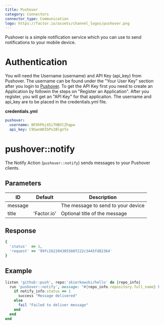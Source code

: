 ```yaml
---
title: Pushover
category: Connectors
connector_type: Communication
logo: https://factor.io/assets/channel_logos/pushover.png
---
```

Pushover is a simple notification service which you can use to send notifications to your mobile device.

# Authentication
You will need the Username (username) and API Key (api\_key) from Pushover. The username can be found under the "Your User Key" section after you login to [Pushover](https://pushover.net). To get the API Key first you need to create an Application by followin the steps on "Register an Application". After you register, you will get an "API Key" for that applicaiton. The username and api_key are to be placed in the credentials.yml file.

**credentials.yml**

```yaml
pushover:
  username: NFOhPbj45iTHBXlZhqpw
  api_key: C9SwnAK55Px2BlgnTo
```

# pushover::notify
The Notify Action (`pushover::notify`) sends messages to your Pushover clients.

## Parameters
ID | Default | Description
--- | --- | ---
message | | The message to send to your device
title | 'Factor.io' | Optional title of the message

## Response
```ruby
{
  'status'  => 1,
  'request' => '99fc262204305588f222c3445fd82364'
}
```

## Example
```ruby
listen 'github::push', repo:'skierkowski/hello' do |repo_info|
  run 'pushover::notify', message: "#{repo_info.repository.full_name} has new code" do |notify_info|
    if notify_info.status == 1
      success "Message delivered" 
    else
      fail "Failed to deliver message"
    end
  end
end
```
